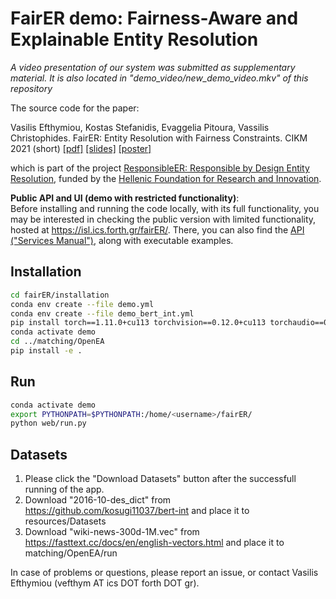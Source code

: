 # FairER demo: Fairness-Aware and Explainable Entity Resolution

*A video presentation of our system was submitted as supplementary material. It is also located in "demo_video/new_demo_video.mkv" of this repository*

The source code for the paper:

Vasilis Efthymiou, Kostas Stefanidis, Evaggelia Pitoura, Vassilis Christophides. FairER: Entity Resolution with Fairness Constraints. CIKM 2021 (short) [[pdf]](https://github.com/vefthym/fairER/blob/main/CIKM2021short_fairER_CR.pdf) [[slides]](https://github.com/vefthym/fairER/blob/main/FairER-slides.pdf) [[poster]](https://github.com/vefthym/fairER/blob/main/FairER_poster.pdf)

which is part of the project <a href="https://isl.ics.forth.gr/ResponsibleER/">ResponsibleER: Responsible by Design Entity Resolution</a>, 
funded by the <a href="https://www.elidek.gr/en/homepage/">Hellenic Foundation for Research and Innovation</a>.

**Public API and UI (demo with restricted functionality)**:<br/>
Before installing and running the code locally, with its full functionality, you may be interested in checking the public version with limited functionality, hosted at <a href="https://isl.ics.forth.gr/fairER/">https://isl.ics.forth.gr/fairER/</a>. There, you can also find the <a href="https://isl.ics.forth.gr/fairER/services-manual">API ("Services Manual")</a>, along with executable examples. 

## Installation
```bash
cd fairER/installation
conda env create --file demo.yml
conda env create --file demo_bert_int.yml
pip install torch==1.11.0+cu113 torchvision==0.12.0+cu113 torchaudio==0.11.0 --extra-index-url https://download.pytorch.org/whl/cu113
conda activate demo
cd ../matching/OpenEA
pip install -e .
```

## Run
```bash
conda activate demo
export PYTHONPATH=$PYTHONPATH:/home/<username>/fairER/
python web/run.py
```

## Datasets
1. Please click the "Download Datasets" button after the successfull running of the app.
2. Download "2016-10-des_dict" from https://github.com/kosugi11037/bert-int and place it to resources/Datasets
3. Download "wiki-news-300d-1M.vec" from https://fasttext.cc/docs/en/english-vectors.html and place it to matching/OpenEA/run

In case of problems or questions, please report an issue, or contact Vasilis Efthymiou (vefthym AT ics DOT forth DOT gr).
